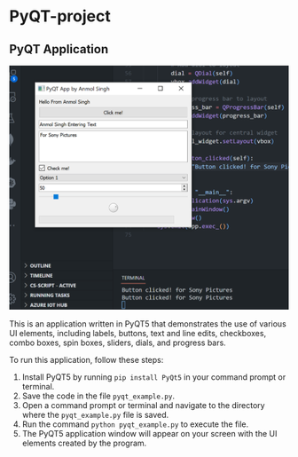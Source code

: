 # PyQT-project

## PyQT Application

![PyQT Example App](demo-5.png)

This is an application written in PyQT5 that demonstrates the use of various UI elements, including labels, buttons, text and line edits, checkboxes, combo boxes, spin boxes, sliders, dials, and progress bars.

To run this application, follow these steps:

1. Install PyQT5 by running `pip install PyQt5` in your command prompt or terminal.
2. Save the code in the file `pyqt_example.py`.
3. Open a command prompt or terminal and navigate to the directory where the `pyqt_example.py` file is saved.
4. Run the command `python pyqt_example.py` to execute the file.
5. The PyQT5 application window will appear on your screen with the UI elements created by the program.
